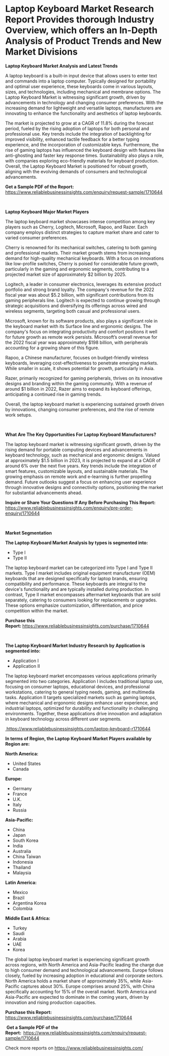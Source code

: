 <p><h1>Laptop Keyboard Market Research Report Provides thorough Industry Overview, which offers an In-Depth Analysis of Product Trends and New Market Divisions</h1></p><p><strong>Laptop Keyboard Market Analysis and Latest Trends</strong></p>
<p><p>A laptop keyboard is a built-in input device that allows users to enter text and commands into a laptop computer. Typically designed for portability and optimal user experience, these keyboards come in various layouts, sizes, and technologies, including mechanical and membrane options. The Laptop Keyboard Market is witnessing significant growth, driven by advancements in technology and changing consumer preferences. With the increasing demand for lightweight and versatile laptops, manufacturers are innovating to enhance the functionality and aesthetics of laptop keyboards.</p><p>The market is projected to grow at a CAGR of 11.8% during the forecast period, fueled by the rising adoption of laptops for both personal and professional use. Key trends include the integration of backlighting for improved visibility, enhanced tactile feedback for a better typing experience, and the incorporation of customizable keys. Furthermore, the rise of gaming laptops has influenced the keyboard design with features like anti-ghosting and faster key response times. Sustainability also plays a role, with companies exploring eco-friendly materials for keyboard production. Overall, the Laptop Keyboard Market is positioned for robust growth, aligning with the evolving demands of consumers and technological advancements.</p></p>
<p><strong>Get a Sample PDF of the Report:&nbsp;</strong> <a href="https://www.reliablebusinessinsights.com/enquiry/request-sample/1710644?utm_campaign=2274&utm_medium=2&utm_source=Github&utm_content=ia&utm_term=27032025&utm_id=laptop-keyboard">https://www.reliablebusinessinsights.com/enquiry/request-sample/1710644</a></p>
<p>&nbsp;</p>
<p><strong>Laptop Keyboard Major Market Players</strong></p>
<p><p>The laptop keyboard market showcases intense competition among key players such as Cherry, Logitech, Microsoft, Rapoo, and Razer. Each company employs distinct strategies to capture market share and cater to varied consumer preferences.</p><p>Cherry is renowned for its mechanical switches, catering to both gaming and professional markets. Their market growth stems from increasing demand for high-quality mechanical keyboards. With a focus on innovations like low-profile switches, Cherry is poised for considerable future growth, particularly in the gaming and ergonomic segments, contributing to a projected market size of approximately $2 billion by 2025.</p><p>Logitech, a leader in consumer electronics, leverages its extensive product portfolio and strong brand loyalty. The company's revenue for the 2022 fiscal year was about $5.2 billion, with significant contributions from its gaming peripherals line. Logitech is expected to continue growing through strategic acquisitions and diversifying its offerings across wired and wireless segments, targeting both casual and professional users.</p><p>Microsoft, known for its software products, also plays a significant role in the keyboard market with its Surface line and ergonomic designs. The company's focus on integrating productivity and comfort positions it well for future growth as remote work persists. Microsoft’s overall revenue for the 2022 fiscal year was approximately $198 billion, with peripherals accounting for a growing share of this figure.</p><p>Rapoo, a Chinese manufacturer, focuses on budget-friendly wireless keyboards, leveraging cost-effectiveness to penetrate emerging markets. While smaller in scale, it shows potential for growth, particularly in Asia.</p><p>Razer, primarily recognized for gaming peripherals, thrives on its innovative designs and branding within the gaming community. With a revenue of around $1 billion in 2022, Razer aims to expand its keyboard offerings, anticipating a continued rise in gaming trends.</p><p>Overall, the laptop keyboard market is experiencing sustained growth driven by innovations, changing consumer preferences, and the rise of remote work setups.</p></p>
<p>&nbsp;</p>
<p><strong>What Are The Key Opportunities For Laptop Keyboard Manufacturers?</strong></p>
<p><p>The laptop keyboard market is witnessing significant growth, driven by the rising demand for portable computing devices and advancements in keyboard technology, such as mechanical and ergonomic designs. Valued at approximately $1.5 billion in 2023, it is projected to expand at a CAGR of around 6% over the next five years. Key trends include the integration of smart features, customizable layouts, and sustainable materials. The growing emphasis on remote work and e-learning is further propelling demand. Future outlooks suggest a focus on enhancing user experience through innovative designs and connectivity options, positioning the market for substantial advancements ahead.</p></p>
<p><strong>Inquire or Share Your Questions If Any Before Purchasing This Report:</strong> <a href="https://www.reliablebusinessinsights.com/enquiry/pre-order-enquiry/1710644?utm_campaign=2274&utm_medium=2&utm_source=Github&utm_content=ia&utm_term=27032025&utm_id=laptop-keyboard">https://www.reliablebusinessinsights.com/enquiry/pre-order-enquiry/1710644</a></p>
<p>&nbsp;</p>
<p><strong>Market Segmentation</strong></p>
<p><strong>The Laptop Keyboard Market Analysis by types is segmented into:</strong></p>
<p><ul><li>Type I</li><li>Type II</li></ul></p>
<p><p>The laptop keyboard market can be categorized into Type I and Type II markets. Type I market includes original equipment manufacturer (OEM) keyboards that are designed specifically for laptop brands, ensuring compatibility and performance. These keyboards are integral to the device's functionality and are typically installed during production. In contrast, Type II market encompasses aftermarket keyboards that are sold separately, catering to consumers looking for replacements or upgrades. These options emphasize customization, differentiation, and price competition within the market.</p></p>
<p><strong>Purchase this Report:&nbsp;</strong><a href="https://www.reliablebusinessinsights.com/purchase/1710644?utm_campaign=2274&utm_medium=2&utm_source=Github&utm_content=ia&utm_term=27032025&utm_id=laptop-keyboard">https://www.reliablebusinessinsights.com/purchase/1710644</a></p>
<p>&nbsp;</p>
<p><strong>The Laptop Keyboard Market Industry Research by Application is segmented into:</strong></p>
<p><ul><li>Application I</li><li>Application II</li></ul></p>
<p><p>The laptop keyboard market encompasses various applications primarily segmented into two categories. Application I includes traditional laptop use, focusing on consumer laptops, educational devices, and professional workstations, catering to general typing needs, gaming, and multimedia tasks. Application II targets specialized markets such as gaming laptops, where mechanical and ergonomic designs enhance user experience, and industrial laptops, optimized for durability and functionality in challenging environments. Together, these applications drive innovation and adaptation in keyboard technology across different user segments.</p></p>
<p><a href="https://www.reliablebusinessinsights.com/laptop-keyboard-r1710644?utm_campaign=2274&utm_medium=2&utm_source=Github&utm_content=ia&utm_term=27032025&utm_id=laptop-keyboard">&nbsp;https://www.reliablebusinessinsights.com/laptop-keyboard-r1710644</a></p>
<p><strong>In terms of Region, the Laptop Keyboard Market Players available by Region are:</strong></p>
<p>
    <p> <strong> North America: </strong>
        <ul>
            <li>United States</li>
            <li>Canada</li>
        </ul>
        </p> 
    <p> <strong> Europe: </strong>
        <ul>
            <li>Germany</li>
            <li>France</li>
            <li>U.K.</li>
            <li>Italy</li>
            <li>Russia</li>
        </ul>
        </p> 
    <p> <strong> Asia-Pacific: </strong>
        <ul>
            <li>China</li>
            <li>Japan</li>
            <li>South Korea</li>
            <li>India</li>
            <li>Australia</li>
            <li>China Taiwan</li>
            <li>Indonesia</li>
            <li>Thailand</li>
            <li>Malaysia</li>
        </ul>
        </p> 
    <p> <strong> Latin America: </strong>
        <ul>
            <li>Mexico</li>
            <li>Brazil</li>
            <li>Argentina Korea</li>
            <li>Colombia</li>
        </ul>
        </p> 
    <p> <strong> Middle East & Africa: </strong>
        <ul>
            <li>Turkey</li>
            <li>Saudi</li>
            <li>Arabia</li>
            <li>UAE</li>
            <li>Korea</li>
        </ul>
    </p>
    </p>
<p><p>The global laptop keyboard market is experiencing significant growth across regions, with North America and Asia-Pacific leading the charge due to high consumer demand and technological advancements. Europe follows closely, fueled by increasing adoption in educational and corporate sectors. North America holds a market share of approximately 35%, while Asia-Pacific captures about 30%. Europe comprises around 25%, with China specifically accounting for 15% of the overall market. North America and Asia-Pacific are expected to dominate in the coming years, driven by innovation and rising production capacities.</p></p>
<p><strong>Purchase this Report: </strong><a href="https://www.reliablebusinessinsights.com/purchase/1710644?utm_campaign=2274&utm_medium=2&utm_source=Github&utm_content=ia&utm_term=27032025&utm_id=laptop-keyboard">https://www.reliablebusinessinsights.com/purchase/1710644</a></p>
<p>&nbsp;<strong>Get a Sample PDF of the Report:&nbsp;&nbsp;</strong><a href="https://www.reliablebusinessinsights.com/enquiry/request-sample/1710644?utm_campaign=2274&utm_medium=2&utm_source=Github&utm_content=ia&utm_term=27032025&utm_id=laptop-keyboard">https://www.reliablebusinessinsights.com/enquiry/request-sample/1710644</a></p>
<p><strong></strong></p>
<p>Check more reports on <a href="https://www.reliablebusinessinsights.com/?utm_campaign=2274&utm_medium=2&utm_source=Github&utm_content=ia&utm_term=27032025&utm_id=laptop-keyboard">https://www.reliablebusinessinsights.com/</a></p>
